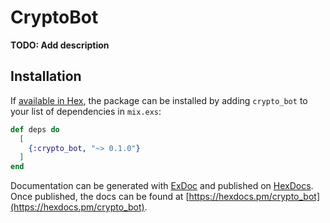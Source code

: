 # CryptoBot

**TODO: Add description**

## Installation

If [available in Hex](https://hex.pm/docs/publish), the package can be installed
by adding `crypto_bot` to your list of dependencies in `mix.exs`:

```elixir
def deps do
  [
    {:crypto_bot, "~> 0.1.0"}
  ]
end
```

Documentation can be generated with [ExDoc](https://github.com/elixir-lang/ex_doc)
and published on [HexDocs](https://hexdocs.pm). Once published, the docs can
be found at [https://hexdocs.pm/crypto_bot](https://hexdocs.pm/crypto_bot).

